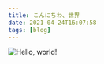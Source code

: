 ```yaml
---
title: こんにちわ、世界
date: 2021-04-24T16:07:58
tags: [blog]
---
```


![Hello, world!](/assets/flyer.jpg)

